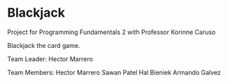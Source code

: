 # Blackjack
Project for Programming Fundamentals 2 with Professor Korinne Caruso

Blackjack the card game. 

Team Leader: 
Hector Marrero

Team Members:
Hector Marrero
Sawan Patel
Hal Bieniek
Armando Galvez
